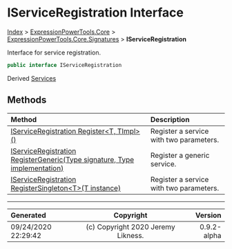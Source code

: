 ﻿# IServiceRegistration Interface

[Index](../index.md) > [ExpressionPowerTools.Core](ExpressionPowerTools.Core.a.md) > [ExpressionPowerTools.Core.Signatures](ExpressionPowerTools.Core.Signatures.n.md) > **IServiceRegistration**

Interface for service registration.

```csharp
public interface IServiceRegistration
```

Derived  [Services](ExpressionPowerTools.Core.Dependencies.Services.cs.md) 

## Methods

| Method | Description |
| :-- | :-- |
| [IServiceRegistration Register&lt;T, TImpl>()](ExpressionPowerTools.Core.Signatures.IServiceRegistration.Register.m.md) | Register a service with two parameters. |
| [IServiceRegistration RegisterGeneric(Type signature, Type implementation)](ExpressionPowerTools.Core.Signatures.IServiceRegistration.RegisterGeneric.m.md) | Register a generic service. |
| [IServiceRegistration RegisterSingleton&lt;T>(T instance)](ExpressionPowerTools.Core.Signatures.IServiceRegistration.RegisterSingleton.m.md) | Register a service with two parameters. |

---

| Generated | Copyright | Version |
| :-- | :-: | --: |
| 09/24/2020 22:29:42 | (c) Copyright 2020 Jeremy Likness. | 0.9.2-alpha |
